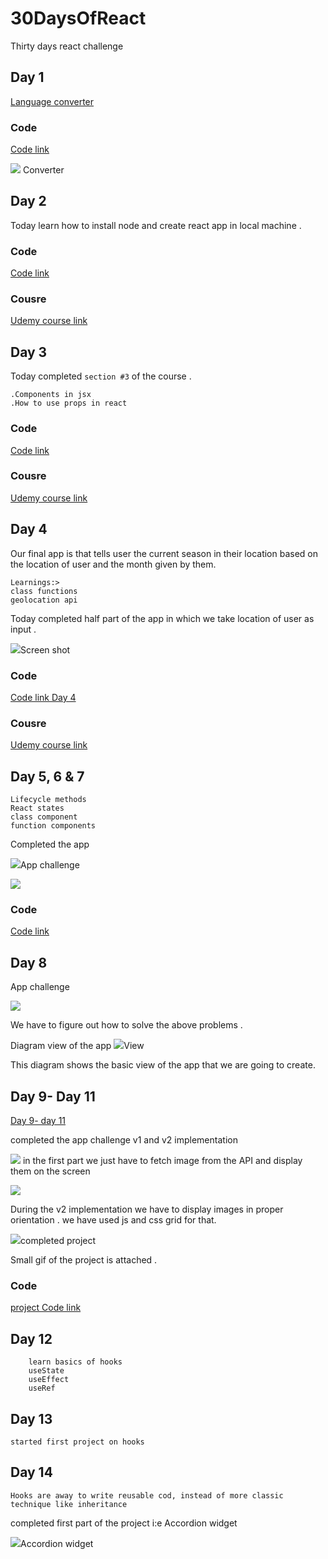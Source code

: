 # 30DaysOfReact

Thirty days react challenge

## Day 1

<a href="https://6v5nq.csb.app/#"> Language converter</a>

### Code

<a href="./DAY_01/language converter/"> Code link</a>

<img src="./DAY_01/assets/language.gif"> Converter</img>

## Day 2 

Today learn how to install node and create react app in local machine .

### Code

<a href="./DAY_02/"> Code link</a>


### Cousre

<a href="https://www.udemy.com/course/react-redux/"> Udemy course link</a>


## Day 3
Today completed  <code>section #3</code> of the course . 

    .Components in jsx
    .How to use props in react


### Code

<a href="./DAY_03/"> Code link</a>

### Cousre

<a href="https://www.udemy.com/course/react-redux/"> Udemy course link</a>


## Day 4
Our final app is that tells user the current season in their location based on the location of user and the month given by them.

    Learnings:>
    class functions
    geolocation api

Today completed half part of the app in which we take location of user as input . 

<img src="./DAY_04/Assets/ssapp.png">Screen shot</img>

### Code

<a href="./DAY_04/"> Code link Day 4</a>

### Cousre

<a href="https://www.udemy.com/course/react-redux/"> Udemy course link</a>

## Day 5, 6 & 7

    Lifecycle methods
    React states 
    class component
    function components

Completed the app 

<img src="./DAY_04/Assets/photo6100330724583387007.jpg">App challenge </img>

<img src="./DAY_04/Assets/projectapps.gif">

### Code

<a href="./DAY_04/"> Code link </a>

## Day 8

App challenge 

<img src="./DAY_08/Assets/appchallenges.jpg"> </img>

We have to figure out how to solve the above problems .


Diagram view of the app 
<img src="./DAY_08/Assets/v1implementation.jpg">View </img>

This diagram shows the basic view of the app that we are going to create.

## Day 9- Day 11

<a href="./DAY_08/pics/README.md">Day 9- day 11</a>


completed the app challenge v1 and v2 implementation

<img src="./DAY_08/Assets/v1implementation.jpg"></img>
in the first part we just have to fetch image from the API and display them on the screen


<img src="./DAY_08/Assets/V2implementation.jpg"></img>

During the v2 implementation we have to display images in proper orientation . we have used js and css grid for that. 


<img src="./DAY_08/Assets/picsAppgif.gif">completed project</img>

Small gif of the project is attached .

### Code

<a href="./DAY_08/pics/"> project Code link</a>

## Day 12

        learn basics of hooks
        useState
        useEffect
        useRef

## Day 13
    started first project on hooks

## Day 14
    Hooks are away to write reusable cod, instead of more classic technique like inheritance

completed first part of the project i:e Accordion widget

<img src="./DAY_13/Assets/accordionWidget.gif">Accordion widget</img>